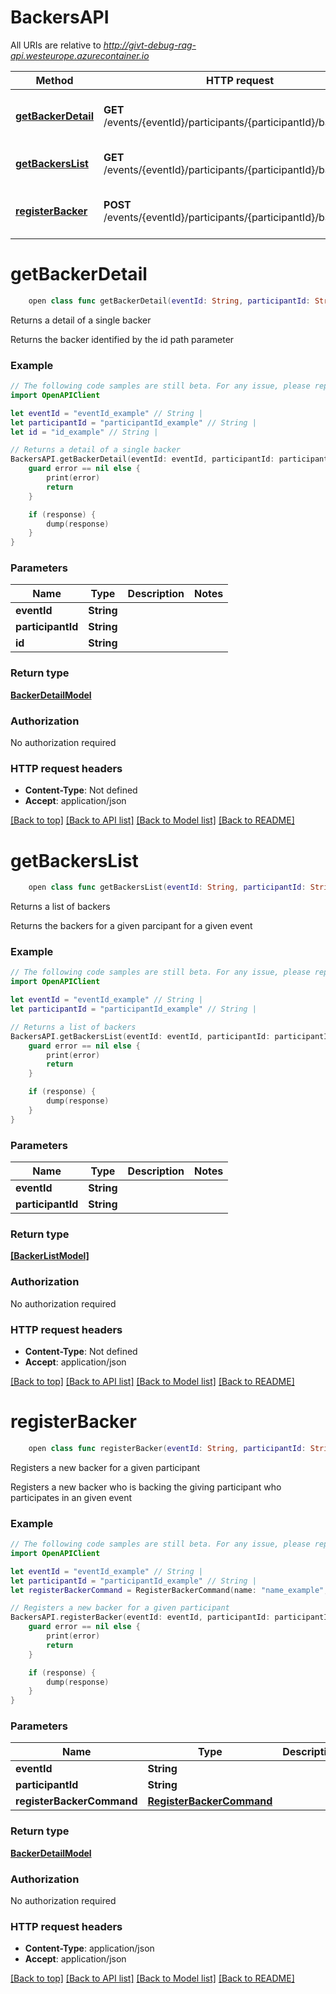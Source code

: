 # BackersAPI

All URIs are relative to *http://givt-debug-rag-api.westeurope.azurecontainer.io*

Method | HTTP request | Description
------------- | ------------- | -------------
[**getBackerDetail**](BackersAPI.md#getbackerdetail) | **GET** /events/{eventId}/participants/{participantId}/backers/{id} | Returns a detail of a single backer
[**getBackersList**](BackersAPI.md#getbackerslist) | **GET** /events/{eventId}/participants/{participantId}/backers | Returns a list of backers
[**registerBacker**](BackersAPI.md#registerbacker) | **POST** /events/{eventId}/participants/{participantId}/backers | Registers a new backer for a given participant


# **getBackerDetail**
```swift
    open class func getBackerDetail(eventId: String, participantId: String, id: String, completion: @escaping (_ data: BackerDetailModel?, _ error: Error?) -> Void)
```

Returns a detail of a single backer

Returns the backer identified by the id path parameter

### Example 
```swift
// The following code samples are still beta. For any issue, please report via http://github.com/OpenAPITools/openapi-generator/issues/new
import OpenAPIClient

let eventId = "eventId_example" // String | 
let participantId = "participantId_example" // String | 
let id = "id_example" // String | 

// Returns a detail of a single backer
BackersAPI.getBackerDetail(eventId: eventId, participantId: participantId, id: id) { (response, error) in
    guard error == nil else {
        print(error)
        return
    }

    if (response) {
        dump(response)
    }
}
```

### Parameters

Name | Type | Description  | Notes
------------- | ------------- | ------------- | -------------
 **eventId** | **String** |  | 
 **participantId** | **String** |  | 
 **id** | **String** |  | 

### Return type

[**BackerDetailModel**](BackerDetailModel.md)

### Authorization

No authorization required

### HTTP request headers

 - **Content-Type**: Not defined
 - **Accept**: application/json

[[Back to top]](#) [[Back to API list]](../README.md#documentation-for-api-endpoints) [[Back to Model list]](../README.md#documentation-for-models) [[Back to README]](../README.md)

# **getBackersList**
```swift
    open class func getBackersList(eventId: String, participantId: String, completion: @escaping (_ data: [BackerListModel]?, _ error: Error?) -> Void)
```

Returns a list of backers

Returns the backers for a given parcipant for a given event

### Example 
```swift
// The following code samples are still beta. For any issue, please report via http://github.com/OpenAPITools/openapi-generator/issues/new
import OpenAPIClient

let eventId = "eventId_example" // String | 
let participantId = "participantId_example" // String | 

// Returns a list of backers
BackersAPI.getBackersList(eventId: eventId, participantId: participantId) { (response, error) in
    guard error == nil else {
        print(error)
        return
    }

    if (response) {
        dump(response)
    }
}
```

### Parameters

Name | Type | Description  | Notes
------------- | ------------- | ------------- | -------------
 **eventId** | **String** |  | 
 **participantId** | **String** |  | 

### Return type

[**[BackerListModel]**](BackerListModel.md)

### Authorization

No authorization required

### HTTP request headers

 - **Content-Type**: Not defined
 - **Accept**: application/json

[[Back to top]](#) [[Back to API list]](../README.md#documentation-for-api-endpoints) [[Back to Model list]](../README.md#documentation-for-models) [[Back to README]](../README.md)

# **registerBacker**
```swift
    open class func registerBacker(eventId: String, participantId: String, registerBackerCommand: RegisterBackerCommand, completion: @escaping (_ data: BackerDetailModel?, _ error: Error?) -> Void)
```

Registers a new backer for a given participant

Registers a new backer who is backing the giving participant who participates in an given event

### Example 
```swift
// The following code samples are still beta. For any issue, please report via http://github.com/OpenAPITools/openapi-generator/issues/new
import OpenAPIClient

let eventId = "eventId_example" // String | 
let participantId = "participantId_example" // String | 
let registerBackerCommand = RegisterBackerCommand(name: "name_example", emailAddress: "emailAddress_example", amount: 123) // RegisterBackerCommand | 

// Registers a new backer for a given participant
BackersAPI.registerBacker(eventId: eventId, participantId: participantId, registerBackerCommand: registerBackerCommand) { (response, error) in
    guard error == nil else {
        print(error)
        return
    }

    if (response) {
        dump(response)
    }
}
```

### Parameters

Name | Type | Description  | Notes
------------- | ------------- | ------------- | -------------
 **eventId** | **String** |  | 
 **participantId** | **String** |  | 
 **registerBackerCommand** | [**RegisterBackerCommand**](RegisterBackerCommand.md) |  | 

### Return type

[**BackerDetailModel**](BackerDetailModel.md)

### Authorization

No authorization required

### HTTP request headers

 - **Content-Type**: application/json
 - **Accept**: application/json

[[Back to top]](#) [[Back to API list]](../README.md#documentation-for-api-endpoints) [[Back to Model list]](../README.md#documentation-for-models) [[Back to README]](../README.md)

